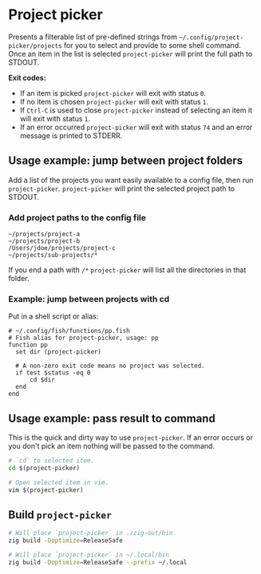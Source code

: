 # Project picker

Presents a filterable list of pre-defined strings from `~/.config/project-picker/projects` for you to select and provide to some shell command.
Once an item in the list is selected `project-picker` will print the full path to STDOUT.

**Exit codes:**

* If an item is picked `project-picker` will exit with status `0`.
* If no item is chosen `project-picker` will exit with status `1`.
* If `Ctrl-C` is used to close `project-picker` instead of selecting an item it will exit with status `1`.
* If an error occurred `project-picker` will exit with status `74` and an error message is printed to STDERR.

## Usage example: jump between project folders

Add a list of the projects you want easily available to a config file, then run `project-picker`.
`project-picker` will print the selected project path to STDOUT.

### Add project paths to the config file

```
~/projects/project-a
~/projects/project-b
/Users/jdoe/projects/project-c
~/projects/sub-projects/*
```

If you end a path with `/*` `project-picker` will list all the directories in that folder.

### Example: jump between projects with cd

Put in a shell script or alias:

```fish
# ~/.config/fish/functions/pp.fish
# Fish alias for project-picker, usage: pp
function pp
  set dir (project-picker)

  # A non-zero exit code means no project was selected.
  if test $status -eq 0
      cd $dir
  end
end
```


## Usage example: pass result to command

This is the quick and dirty way to use `project-picker`.
If an error occurs or you don't pick an item nothing will be passed to the command.

```bash
# `cd` to selected item.
cd $(project-picker)

# Open selected item in vim.
vim $(project-picker)
```


## Build `project-picker`

```sh
# Will place `project-picker` in ./zig-out/bin
zig build -Doptimize=ReleaseSafe

# Will place `project-picker` in ~/.local/bin
zig build -Doptimize=ReleaseSafe --prefix ~/.local
```

